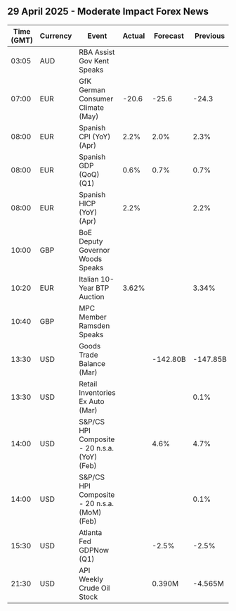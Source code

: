 ## 29 April 2025 - Moderate Impact Forex News

| Time (GMT) | Currency | Event | Actual | Forecast | Previous |
|------|----------|-------|--------|----------|----------|
| 03:05 | AUD | RBA Assist Gov Kent Speaks |  |  |  |
| 07:00 | EUR | GfK German Consumer Climate (May) | -20.6 | -25.6 | -24.3 |
| 08:00 | EUR | Spanish CPI (YoY) (Apr) | 2.2% | 2.0% | 2.3% |
| 08:00 | EUR | Spanish GDP (QoQ) (Q1) | 0.6% | 0.7% | 0.7% |
| 08:00 | EUR | Spanish HICP (YoY) (Apr) | 2.2% |  | 2.2% |
| 10:00 | GBP | BoE Deputy Governor Woods Speaks |  |  |  |
| 10:20 | EUR | Italian 10-Year BTP Auction | 3.62% |  | 3.34% |
| 10:40 | GBP | MPC Member Ramsden Speaks |  |  |  |
| 13:30 | USD | Goods Trade Balance (Mar) |  | -142.80B | -147.85B |
| 13:30 | USD | Retail Inventories Ex Auto (Mar) |  |  | 0.1% |
| 14:00 | USD | S&P/CS HPI Composite - 20 n.s.a. (YoY) (Feb) |  | 4.6% | 4.7% |
| 14:00 | USD | S&P/CS HPI Composite - 20 n.s.a. (MoM) (Feb) |  |  | 0.1% |
| 15:30 | USD | Atlanta Fed GDPNow (Q1) |  | -2.5% | -2.5% |
| 21:30 | USD | API Weekly Crude Oil Stock |  | 0.390M | -4.565M |
